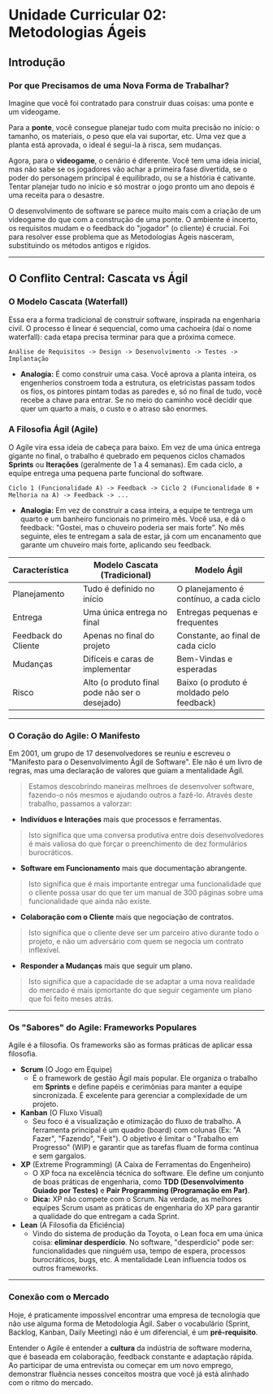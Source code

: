 # Unidade Curricular 02: Metodologias Ágeis

## Introdução

### Por que Precisamos de uma Nova Forma de Trabalhar?

Imagine que você foi contratado para construir duas coisas: uma ponte e um videogame.

Para a **ponte**, você consegue planejar tudo com muita precisão no início: o tamanho, os materiais, o peso que ela vai suportar, etc. Uma vez que a planta está aprovada, o ideal é segui-la à risca, sem mudanças.

Agora, para o **videogame**, o cenário é diferente. Você tem uma ideia inicial, mas não sabe se os jogadores vão achar a primeira fase divertida, se o poder do personagem principal é equilibrado, ou se a história é cativante. Tentar planejar tudo no início e só mostrar o jogo pronto um ano depois é uma receita para o desastre.

O desenvolvimento de software se parece muito mais com a criação de um videogame do que com a construção de uma ponte. O ambiente é incerto, os requisitos mudam e o feedback do "jogador" (o cliente) é crucial. Foi para resolver esse problema que as Metodologias Ágeis nasceram, substituindo os métodos antigos e rígidos.

---

## O Conflito Central: Cascata vs Ágil

### O Modelo Cascata (Waterfall)

Essa era a forma tradicional de construir software, inspirada na engenharia civil. O processo é linear é sequencial, como uma cachoeira (daí o nome waterfall): cada etapa precisa terminar para que a próxima comece.

`Análise de Requisitos -> Design -> Desenvolvimento -> Testes -> Implantação`

- **Analogia:** É como construir uma casa. Você aprova a planta inteira, os engenherios constroem toda a estrutura, os eletricistas passam todos os fios, os pintores pintam todas as paredes e, só no final de tudo, você recebe a chave para entrar. Se no meio do caminho você decidir que quer um quarto a mais, o custo e o atraso são enormes.

### A Filosofia Ágil (Agile)

O Agile vira essa ideia de cabeça para baixo. Em vez de uma única entrega gigante no final, o trabalho é quebrado em pequenos ciclos chamados **Sprints** ou **Iterações** (geralmente de 1 a 4 semanas). Em cada ciclo, a equipe entrega uma pequena parte funcional do software.

`Ciclo 1 (Funcionalidade A) -> Feedback -> Ciclo 2 (Funcionalidade B + Melhoria na A) -> Feedback -> ...`

- **Analogia:** Em vez de construir a casa inteira, a equipe te tentrega um quarto e um banheiro funcionais no primeiro mês. Você usa, e dá o feedback: "Gostei, mas o chuveiro poderia ser mais forte". No mês seguinte, eles te entregam a sala de estar, já com um encanamento que garante um chuveiro mais forte, aplicando seu feedback.

| Característica | Modelo Cascata (Tradicional) | Modelo Ágil |
|:--|---|---|
| Planejamento | Tudo é definido no início | O planejamento é contínuo, a cada ciclo |
| Entrega | Uma única entrega no final | Entregas pequenas e frequentes |
| Feedback do Cliente | Apenas no final do projeto | Constante, ao final de cada ciclo |
| Mudanças | Difíceis e caras de implementar | Bem-Vindas e esperadas |
| Risco | Alto (o produto final pode não ser o desejado) | Baixo (o produto é moldado pelo feedback) |

--- 

### O Coração do Agile: O Manifesto

Em 2001, um grupo de 17 desenvolvedores se reuniu e escreveu o "Manifesto para o Desenvolvimento Ágil de Software". Ele não é um livro de regras, mas uma declaração de valores que guiam a mentalidade Ágil.

> Estamos descobrindo maneiras melhroes de desenvolver software, fazendo-o nós mesmos e ajudando outros a fazê-lo. Através deste trabalho, passamos a valorzar: 

- **Indivíduos e Interações** mais que processos e ferramentas.

> Isto significa que uma conversa produtiva entre dois desenvolvedores é mais valiosa do que forçar o preenchimento de dez formulários burocráticos.

- **Software em Funcionamento** mais que documentação abrangente.

> Isto significa que é mais importante entregar uma funcionalidade que o cliente possa usar do que ter um manual de 300 páginas sobre uma funcionalidade que ainda não existe.

- **Colaboração com o Cliente** mais que negociação de contratos.

> Isto significa que o cliente deve ser um parceiro ativo durante todo o projeto, e não um adversário com quem se negocia um contrato inflexível.

- **Responder a Mudanças** mais que seguir um plano.

> Isto significa que a capacidade de se adaptar a uma nova realidade do mercado é mais ipmortante do que seguir cegamente um plano que foi feito meses atrás.

--- 

### Os "Sabores" do Agile: Frameworks Populares

Agile é a filosofia. Os frameworks são as formas práticas de aplicar essa filosofia.

- **Scrum** (O Jogo em Equipe)
    - É o framework de gestão Ágil mais popular. Ele organiza o trabalho em **Sprints** e define papéis e cerimônias para manter a equipe sincronizada. É excelente para gerenciar a complexidade de um projeto.
- **Kanban** (O Fluxo Visual)
    - Seu foco é a visualização e otimização do fluxo de trabalho. A ferramenta principal é um quadro (board) com colunas (Ex: "A Fazer", "Fazendo", "Feit"). O objetivo é limitar o "Trabalho em Progresso" (WIP) e garantir que as tarefas fluam de forma contínua e sem gargalos.
- **XP** (Extreme Programming) (A Caixa de Ferramentas do Engenheiro)
    - O XP foca na excelência técnica do software. Ele define um conjunto de boas práticas de engenharia, como **TDD (Desenvolvimento Guiado por Testes)** e **Pair Programming (Programação em Par)**.
    - **Dica:** XP não compete com o Scrum. Na verdade, as melhores equipes Scrum usam as práticas de engenharia do XP para garantir a qualidade do que entregam a cada Sprint.
- **Lean** (A Filosofia da Eficiência)
    - Vindo do sistema de produção da Toyota, o Lean foca em uma única coisa: **eliminar desperdício**. No software, "desperdício" pode ser: funcionalidades que ninguém usa, tempo de espera, processos burocráticos, bugs, etc. A mentalidade Lean influencia todos os outros frameworks.

---

### Conexão com o Mercado

Hoje, é praticamente impossível encontrar uma empresa de tecnologia que não use alguma forma de Metodologia Ágil. Saber o vocabulário (Sprint, Backlog, Kanban, Daily Meeting) não é um diferencial, é um **pré-requisito**.

Entender o Agile é entender a **cultura** da indústria de software moderna, que é baseada em colaboração, feedback constante e adaptação rápida. Ao participar de uma entrevista ou começar em um novo emprego, demonstrar fluẽncia nesses conceitos mostra que você já está alinhado com o ritmo do mercado.
